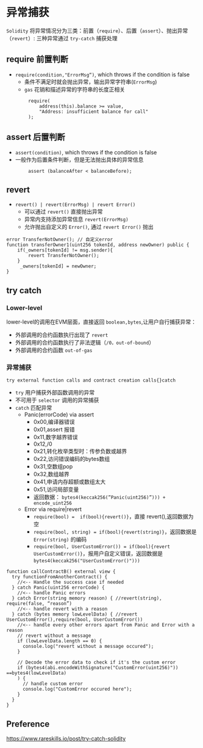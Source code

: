 # 异常捕获
`Solidity` 将异常情况分为三类：前置（`require`）、后置（`assert`）、抛出异常（`revert`）:
三种异常通过 `try-catch` 捕获处理
## require 前置判断
- `require(condition,"ErrorMsg“)`, which throws if the condition is false
  - 条件不满足时就会抛出异常，输出异常字符串(`ErrorMsg`)
  - `gas` 花销和描述异常的字符串的长度正相关
```solidity
        require(
            address(this).balance >= value,
            "Address: insufficient balance for call"
        );
```
## assert 后置判断
- `assert(condition)`, which throws if the condition is false
- 一般作为后置条件判断，但是无法抛出具体的异常信息
```solidity
        assert (balanceAfter < balanceBefore);
```
## revert
- `revert() | revert(ErrorMsg) | revert Error()`
  - 可以通过 `revert()` 直接抛出异常
  - 异常内支持添加异常信息 `revert(ErrorMsg)`
  - 允许抛出自定义的 `Error()`, 通过 `revert Error()` 抛出
```solidity
error TransferNotOwner(); // 自定义error
function transferOwner1(uint256 tokenId, address newOwner) public {
    if(_owners[tokenId] != msg.sender){
        revert TransferNotOwner();
    }
     _owners[tokenId] = newOwner;
}
```
## try catch
### Lower-level
lower-level的调用在EVM层面，直接返回 `boolean,bytes`,让用户自行捕获异常：
- 外部调用的合约函数执行出现了 `revert`
- 外部调用的合约函数执行了非法逻辑（`/0，out-of-bound`）
- 外部调用的合约函数 `out-of-gas`
### 异常捕获
`try external function calls and contract creation calls{}catch`
- `try` 用户捕获外部函数调用的异常
- 不可用于 `selector` 调用的异常捕获
- `catch` 匹配异常
  - Panic(errorCode) via assert
    - 0x00,编译器错误
    - 0x01,assert 报错
    - 0x11,数字越界错误
    - 0x12,/0
    - 0x21,转化枚举类型时：传参负数或越界
    - 0x22,访问错误编码的bytes数组
    - 0x31,空数组pop
    - 0x32,数组越界
    - 0x41,申请内存超额或数组太大
    - 0x51,访问局部变量
    - 返回数据： `bytes4(keccak256(”Panic(uint256)”))) + encode_uint256`
  - Error via require|revert
    - `require(bool) =  if(bool){revert()}`，直接 revert(),返回数据为空
    - `require(bool, string) = if(bool){revert(string)}`，返回数据是 `Error(string)` 的编码
    - `require(bool, UserCustomError()) = if(bool){revert UserCustomError()}`，报用户自定义错误，返回数据是 `bytes4(keccak256("UserCustomError()")))`
```solidity
function callContractB() external view {
  try functionFromAnotherContract() {
    //<-- Handle the success case if needed
  } catch Panic(uint256 errorCode) {
    //<-- handle Panic errors
  } catch Error(string memory reason) { //revert(string), require(false, “reason”)
    //<-- handle revert with a reason
  } catch (bytes memory lowLevelData) { //revert UserCustomError(),require(bool, UserCustomError())
    //<-- handle every other errors apart from Panic and Error with a reason
    // revert without a message
    if (lowLevelData.length == 0) {
      console.log("revert without a message occured");
    }

    // Decode the error data to check if it's the custom error
    if (bytes4(abi.encodeWithSignature("CustomError(uint256)")) ==bytes4(lowLevelData)
    ) {
      // handle custom error
      console.log("CustomError occured here");
    }
  }
}
```
## Preference
https://www.rareskills.io/post/try-catch-solidity
